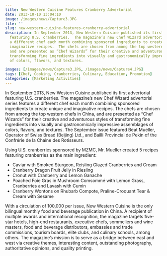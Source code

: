 ```yaml
---
title: New Western Cuisine Features Cranberry Advertorial
date: 2013-10-10 13:04:10
image: /images/news/Capture3.JPG
file: ''
slug: new-western-cuisine-features-cranberry-advertorial
description: In September 2013, New Western Cuisine published its first advertorial
  featuring U.S. cranberries.  The magazine’s new Chef Wizard advertorial series features
  a different chef each month combining sponsored ingredients to create unique and
  imaginative recipes.  The chefs are chosen from among the top western chefs in China,
  and are presented as “Chef Wizards” for their creative and adventurous styles of
  transforming fine ingredients into visually and gastronomically impressive assemblages
  of colors, flavors, and textures.

images: [/images/news/Capture3.JPG, /images/news/Capture4.JPG]
tags: [Chef, Cooking, Cranberries, Culinary, Education, Promotion]
categories: [Marketing Activities]
---
```

<p>In September 2013, New Western Cuisine published its first advertorial featuring U.S. cranberries.  The magazine’s new Chef Wizard advertorial series features a different chef each month combining sponsored ingredients to create unique and imaginative recipes.  The chefs are chosen from among the top western chefs in China, and are presented as “Chef Wizards” for their creative and adventurous styles of transforming fine ingredients into visually and gastronomically impressive assemblages of colors, flavors, and textures.  The September issue featured Beat Mueller, Operator of Swiss Bread (Beijing) Ltd., and Bailli Provincial de Pekin of the Confrérie de la Chaine des Rotisseurs.</p>
<p>Using U.S. cranberries sponsored by MZMC, Mr. Mueller created 5 recipes featuring cranberries as the main ingredient:</p>
<ul><li>	Caviar with Smoked Sturgeon, Reisling Glazed Cranberries and Cream
</li><li>	Cranberry Dragon Fruit Jelly in Riesling
</li><li>	Cronut with Cranberry and Lemon Ganache
</li><li>	Poached Foie Gras in Mushroom Comsommé with Lemon Grass, Cranberries and Lavash with Cumin
</li><li>	Cranberry Wontons on Rhubarb Compote, Praline-Croquant Tear & Cream with Sesame
</li></ul><p>With a circulation of 100,000 per issue, New Western Cuisine is the only bilingual monthly food and beverage publication in China.  A recipient of multiple awards and international recognition, the magazine targets five-star hotels, high-end restaurants, executive chefs, sommeliers and wine masters, food and beverage distributors, embassies and trade commissions, tourism boards, elite clubs, and culinary schools, among others.  The magazine’s mission is to serve as a bridge between east and west via creative themes, interesting content, outstanding photography, authoritative opinions, and quality printing.</p>

